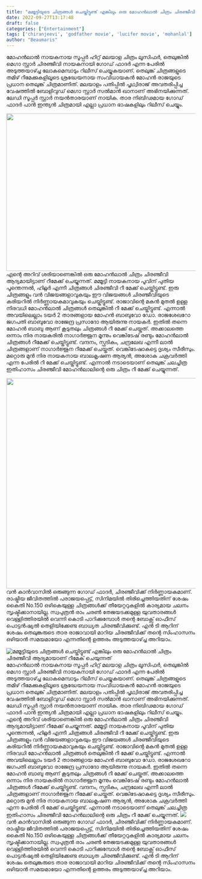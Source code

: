 ```yaml
---
title: "മമ്മൂട്ടിയുടെ ചിത്രങ്ങൾ ചെയ്തിട്ടുണ്ട് എങ്കിലും ഒരു മോഹൻലാൽ ചിത്രം ചിരഞ്ജീവി ആദ്യമായാണ് റീമേക് ചെയുന്നത്"
date: 2022-09-27T13:17:48
draft: false
categories: ["Entertainment"]
tags: ['chiranjeevi', 'godfather movie', 'lucifer movie', 'mohanlal']
author: "Beaumaris"
---
```


മോഹൻലാൽ നായകനായ സൂപ്പർ ഹിറ്റ് മലയാള ചിത്രം ലൂസിഫർ, തെലുങ്കിൽ മെഗാ സ്റ്റാർ ചിരഞ്ജീവി നായകനായി ഗോഡ് ഫാദർ എന്ന പേരിൽ അടുത്തയാഴ്ച്ച ലോകമെമ്പാടും റിലീസ് ചെയ്യുകയാണ്. തെലുങ്ക് ചിത്രങ്ങളുടെ തമിഴ് റീമേക്കുകളിലൂടെ ശ്രദ്ധേയനായ സംവിധായകൻ മോഹൻ രാജയുടെ പ്രധാന തെലുങ്ക് ചിത്രമാണിത്. മലയാളം പതിപ്പിൽ പൃഥ്വിരാജ് അവതരിപ്പിച്ച വേഷത്തിൽ ബോളിവുഡ് മെഗാ സ്റ്റാർ സൽമാൻ ഖാനാണ് അഭിനയിക്കുന്നത്. ലേഡി സൂപ്പർ സ്റ്റാർ നയൻതാരയാണ് നായിക. താര നിബിഢമായ ഗോഡ് ഫാദർ പാൻ ഇന്ത്യൻ ചിത്രമായി എല്ലാ പ്രധാന ഭാഷകളിലും റിലീസ് ചെയ്യും.

<img class="wp-image-352386 aligncenter" src="https://cdn.boolokam.com/articles/2022/09/u5u5u-1u-1-1-2-1-2.jpg" alt="" width="803" height="418" />എന്റെ അറിവ് ശരിയാണെങ്കിൽ ഒരു മോഹൻലാൽ ചിത്രം ചിരഞ്ജീവി ആദ്യമായിട്ടാണ് റീമേക്ക് ചെയ്യുന്നത്. മമ്മൂട്ടി നായകനായ പൂവിന് പുതിയ പൂന്തെന്നൽ, ഹിറ്റ്ലർ എന്നീ ചിത്രങ്ങൾ ചിരഞ്ജീവി റീ മേക്ക് ചെയ്തിട്ടുണ്ട്. ഇരു ചിത്രങ്ങളും വൻ വിജയങ്ങളാവുകയും ഈ വിജയങ്ങൾ ചിരഞ്ജീവിയുടെ കരിയറിൽ നിർണ്ണായകമാവുകയും ചെയ്തിട്ടുണ്ട്. രാജാവിന്റെ മകൻ മുതൽ ഉള്ള നിരവധി മോഹൻലാൽ ചിത്രങ്ങൾ തെലുങ്കിൽ റീ മേക്ക് ചെയ്തിട്ടുണ്ട്. എന്നാൽ അവയിലെല്ലാം ടയർ 2 താരങ്ങളായ മോഹൻ ബാബുവോ ഡോ. രാജശേഖറോ ജഗപതി ബാബുവോ രാജേന്ദ്ര പ്രസാദോ ആയിരുന്നു നായകർ. ഇതിൽ തന്നെ മോഹൻ ബാബു ആണ് കൂടുതലും ചിത്രങ്ങൾ റീ മേക്ക് ചെയ്തത്. അക്കാലത്തെ ഒന്നാം നിര നായകരിൽ നാഗാർജ്ജുന മൂന്നും വെങ്കിടേഷ് രണ്ടും മോഹൻലാൽ ചിത്രങ്ങൾ റീമേക്ക് ചെയ്തിട്ടുണ്ട്. വന്ദനം, സ്ഫടികം, ചന്ദ്രലേഖ എന്നീ ലാൽ ചിത്രങ്ങളാണ് നാഗാർജ്ജുന റീമേക്ക് ചെയ്തത്. വെങ്കിടേഷാകട്ടെ ദൃശ്യം സീരീസും. മറ്റൊരു മുൻ നിര നായകനായ ബാലകൃഷണ ആര്യൻ, അശോക ചക്രവർത്തി എന്ന പേരിൽ റീ മേക്ക് ചെയ്തിട്ടുണ്ട്. എന്നാൽ നടാടെയാണ് തെലുങ്ക് ചലച്ചിത്ര ഇതിഹാസം ചിരഞ്ജീവി മോഹൻലാലിന്റെ ഒരു ചിത്രം റീ മേക്ക് ചെയ്യുന്നത്.

<img class="wp-image-352387 aligncenter" src="https://cdn.boolokam.com/articles/2022/09/68125898-1-1.jpg" alt="" width="744" height="558" />വൻ കാൻവാസിൽ ഒരുങ്ങുന്ന ഗോഡ് ഫാദർ, ചിരഞ്ജീവിക്ക് നിർണ്ണായകമാണ്. രാഷ്ട്രീയ ജീവിതത്തിൽ പരാജയപ്പെട്ട്, സിനിമയിൽ തിരിച്ചെത്തിയതിന് ശേഷം കൈതി No.150 ഒഴികെയുള്ള ചിത്രങ്ങൾക്ക് തീയേറ്ററുകളിൽ കാര്യമായ ചലനം സൃഷ്ടിക്കാനായില്ല. സ്വപുത്രൻ രാം ചരൺ തേജയടക്കമുള്ള യുവതാരങ്ങൾ വെള്ളിത്തിരയിൽ വെന്നി കൊടി പാറിക്കുമ്പോൾ തന്റെ ബോക്സ് ഓഫീസ് പൊട്ടൻഷ്യൽ തെളിയിക്കേണ്ട ബാധ്യത ചിരഞ്ജീവിക്കുണ്ട്. എൻ ടി ആറിന് ശേഷം തെലുങ്കരുടെ താര രാജാവായി മാറിയ ചിരഞ്ജീവിക്ക് തന്റെ സിംഹാസനം ഒഴിയാൻ സമയമായോ എന്നതിന്റെ ഉത്തരം അടുത്തയാഴ്ച്ച അറിയാം.


![മമ്മൂട്ടിയുടെ ചിത്രങ്ങൾ ചെയ്തിട്ടുണ്ട് എങ്കിലും ഒരു മോഹൻലാൽ ചിത്രം ചിരഞ്ജീവി ആദ്യമായാണ് റീമേക് ചെയുന്നത്](https://cdn.boolokam.com/articles/2022/09/u5u5u-1u-1-1-2-1-2.jpg)മോഹൻലാൽ നായകനായ സൂപ്പർ ഹിറ്റ് മലയാള ചിത്രം ലൂസിഫർ, തെലുങ്കിൽ മെഗാ സ്റ്റാർ ചിരഞ്ജീവി നായകനായി ഗോഡ് ഫാദർ എന്ന പേരിൽ അടുത്തയാഴ്ച്ച ലോകമെമ്പാടും റിലീസ് ചെയ്യുകയാണ്. തെലുങ്ക് ചിത്രങ്ങളുടെ തമിഴ് റീമേക്കുകളിലൂടെ ശ്രദ്ധേയനായ സംവിധായകൻ മോഹൻ രാജയുടെ പ്രധാന തെലുങ്ക് ചിത്രമാണിത്. മലയാളം പതിപ്പിൽ പൃഥ്വിരാജ് അവതരിപ്പിച്ച വേഷത്തിൽ ബോളിവുഡ് മെഗാ സ്റ്റാർ സൽമാൻ ഖാനാണ് അഭിനയിക്കുന്നത്. ലേഡി സൂപ്പർ സ്റ്റാർ നയൻതാരയാണ് നായിക. താര നിബിഢമായ ഗോഡ് ഫാദർ പാൻ ഇന്ത്യൻ ചിത്രമായി എല്ലാ പ്രധാന ഭാഷകളിലും റിലീസ് ചെയ്യും. എന്റെ അറിവ് ശരിയാണെങ്കിൽ ഒരു മോഹൻലാൽ ചിത്രം ചിരഞ്ജീവി ആദ്യമായിട്ടാണ് റീമേക്ക് ചെയ്യുന്നത്. മമ്മൂട്ടി നായകനായ പൂവിന് പുതിയ പൂന്തെന്നൽ, ഹിറ്റ്ലർ എന്നീ ചിത്രങ്ങൾ ചിരഞ്ജീവി റീ മേക്ക് ചെയ്തിട്ടുണ്ട്. ഇരു ചിത്രങ്ങളും വൻ വിജയങ്ങളാവുകയും ഈ വിജയങ്ങൾ ചിരഞ്ജീവിയുടെ കരിയറിൽ നിർണ്ണായകമാവുകയും ചെയ്തിട്ടുണ്ട്. രാജാവിന്റെ മകൻ മുതൽ ഉള്ള നിരവധി മോഹൻലാൽ ചിത്രങ്ങൾ തെലുങ്കിൽ റീ മേക്ക് ചെയ്തിട്ടുണ്ട്. എന്നാൽ അവയിലെല്ലാം ടയർ 2 താരങ്ങളായ മോഹൻ ബാബുവോ ഡോ. രാജശേഖറോ ജഗപതി ബാബുവോ രാജേന്ദ്ര പ്രസാദോ ആയിരുന്നു നായകർ. ഇതിൽ തന്നെ മോഹൻ ബാബു ആണ് കൂടുതലും ചിത്രങ്ങൾ റീ മേക്ക് ചെയ്തത്. അക്കാലത്തെ ഒന്നാം നിര നായകരിൽ നാഗാർജ്ജുന മൂന്നും വെങ്കിടേഷ് രണ്ടും മോഹൻലാൽ ചിത്രങ്ങൾ റീമേക്ക് ചെയ്തിട്ടുണ്ട്. വന്ദനം, സ്ഫടികം, ചന്ദ്രലേഖ എന്നീ ലാൽ ചിത്രങ്ങളാണ് നാഗാർജ്ജുന റീമേക്ക് ചെയ്തത്. വെങ്കിടേഷാകട്ടെ ദൃശ്യം സീരീസും. മറ്റൊരു മുൻ നിര നായകനായ ബാലകൃഷണ ആര്യൻ, അശോക ചക്രവർത്തി എന്ന പേരിൽ റീ മേക്ക് ചെയ്തിട്ടുണ്ട്. എന്നാൽ നടാടെയാണ് തെലുങ്ക് ചലച്ചിത്ര ഇതിഹാസം ചിരഞ്ജീവി മോഹൻലാലിന്റെ ഒരു ചിത്രം റീ മേക്ക് ചെയ്യുന്നത്. ![](https://cdn.boolokam.com/articles/2022/09/68125898-1-1.jpg)വൻ കാൻവാസിൽ ഒരുങ്ങുന്ന ഗോഡ് ഫാദർ, ചിരഞ്ജീവിക്ക് നിർണ്ണായകമാണ്. രാഷ്ട്രീയ ജീവിതത്തിൽ പരാജയപ്പെട്ട്, സിനിമയിൽ തിരിച്ചെത്തിയതിന് ശേഷം കൈതി No.150 ഒഴികെയുള്ള ചിത്രങ്ങൾക്ക് തീയേറ്ററുകളിൽ കാര്യമായ ചലനം സൃഷ്ടിക്കാനായില്ല. സ്വപുത്രൻ രാം ചരൺ തേജയടക്കമുള്ള യുവതാരങ്ങൾ വെള്ളിത്തിരയിൽ വെന്നി കൊടി പാറിക്കുമ്പോൾ തന്റെ ബോക്സ് ഓഫീസ് പൊട്ടൻഷ്യൽ തെളിയിക്കേണ്ട ബാധ്യത ചിരഞ്ജീവിക്കുണ്ട്. എൻ ടി ആറിന് ശേഷം തെലുങ്കരുടെ താര രാജാവായി മാറിയ ചിരഞ്ജീവിക്ക് തന്റെ സിംഹാസനം ഒഴിയാൻ സമയമായോ എന്നതിന്റെ ഉത്തരം അടുത്തയാഴ്ച്ച അറിയാം.
